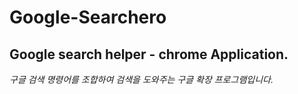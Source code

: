 # Google-Searchero
Google search helper - chrome Application.
----
*구글 검색 명령어를 조합하여 검색을 도와주는 구글 확장 프로그램입니다.*
